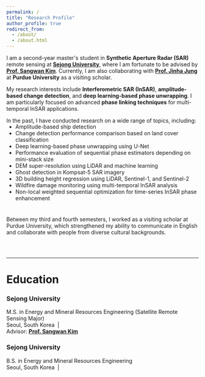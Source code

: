 ```yaml
---
permalink: /
title: "Research Profile"
author_profile: true
redirect_from: 
  - /about/
  - /about.html
---
```


I am a second-year master's student in **Synthetic Aperture Radar (SAR)** remote sensing at **[Sejong University](https://www.sejong.ac.kr/)**, where I am fortunate to be advised by [**Prof. Sangwan Kim**](https://home.sejong.ac.kr/~swkim/). Currently, I am also collaborating with [**Prof. Jinha Jung**](https://engineering.purdue.edu/CCE/People/ptProfile?resource_id=222078) at **Purdue University** as a visiting scholar.

My research interests include **Interferometric SAR (InSAR)**, **amplitude-based change detection**, and **deep learning-based phase unwrapping**. I am particularly focused on advanced **phase linking techniques** for multi-temporal InSAR applications.

In the past, I have conducted research on a wide range of topics, including:
<div style="margin-top: -15px;"></div>

- Amplitude-based ship detection  
- Change detection performance comparison based on land cover classification  
- Deep learning-based phase unwrapping using U-Net  
- Performance evaluation of sequential phase estimators depending on mini-stack size  
- DEM super-resolution using LiDAR and machine learning  
- Ghost detection in Kompsat-5 SAR imagery  
- 3D building height regression using LiDAR, Sentinel-1, and Sentinel-2  
- Wildfire damage monitoring using multi-temporal InSAR analysis  
- Non-local weighted sequential optimization for time-series InSAR phase enhancement  

<div style="height: 10px;"></div>

Between my third and fourth semesters, I worked as a visiting scholar at Purdue University, which strengthened my ability to communicate in English and collaborate with people from diverse cultural backgrounds.

<div style="height: 30px;"></div>

---

# Education

### Sejong University  
M.S. in Energy and Mineral Resources Engineering (Satellite Remote Sensing Major)  
Seoul, South Korea &nbsp;|&nbsp;  
Advisor: [**Prof. Sangwan Kim**](https://home.sejong.ac.kr/~swkim/)  

### Sejong University  
B.S. in Energy and Mineral Resources Engineering  
Seoul, South Korea &nbsp;|&nbsp;


